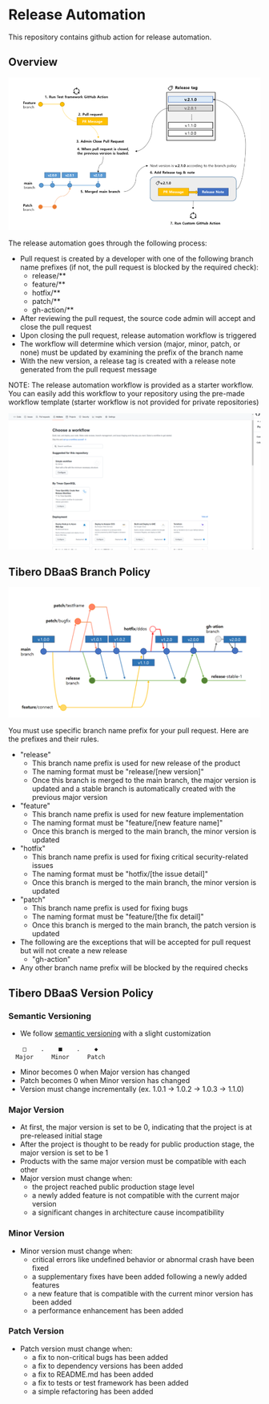 # Release Automation
This repository contains github action for release automation.

## Overview
<p align="center">
<img
    src="/overview.png"
    alt="Release Automation Overview"
    style="display: inline-block; margin: 0 auto"
/>
</p>

The release automation goes through the following process:
- Pull request is created by a developer with one of the following branch name prefixes (if not, the pull request is blocked by the required check):
    - release/**
    - feature/**
    - hotfix/**
    - patch/**
    - gh-action/**
- After reviewing the pull request, the source code admin will accept and close the pull request
- Upon closing the pull request, release automation workflow is triggered
- The workflow will determine which version (major, minor, patch, or none) must be updated by examining the prefix of the branch name
- With the new version, a release tag is created with a release note generated from the pull request message

NOTE: The release automation workflow is provided as a starter workflow. You can easily add this workflow to your repository using the pre-made workflow template (starter workflow is not provided for private repositories)

<p align="center">
<img
    src="/starter_workflow.png"
    alt="Starter Workflow"
    style="display: inline-block; margin: 0 auto"
/>
</p>

## Tibero DBaaS Branch Policy
<p align="center">
<img
    src="/branch_policy.png"
    alt="branch_policy"
    style="display: inline-block; margin: 0 auto"
/>
</p>

You must use specific branch name prefix for your pull request. Here are the prefixes and their rules.

- "release"
    - This branch name prefix is used for new release of the product
    - The naming format must be "release/\[new version\]"
    - Once this branch is merged to the main branch, the major version is updated and a stable branch is automatically created with the previous major version
- "feature"
    - This branch name prefix is used for new feature implementation
    - The naming format must be "feature/\[new feature name\]"
    - Once this branch is merged to the main branch, the minor version is updated
- "hotfix"
    - This branch name prefix is used for fixing critical security-related issues
    - The naming format must be "hotfix/\[the issue detail\]"
    - Once this branch is merged to the main branch, the minor version is updated
- "patch"
    - This branch name prefix is used for fixing bugs
    - The naming format must be "feature/\[the fix detail\]"
    - Once this branch is merged to the main branch, the patch version is updated
- The following are the exceptions that will be accepted for pull request but will not create a new release
    - "gh-action"
- Any other branch name prefix will be blocked by the required checks

## Tibero DBaaS Version Policy
### Semantic Versioning
- We follow [semantic versioning](https://semver.org/) with a slight customization
```
    □    .    ■    .    ◆
  Major     Minor     Patch
```
- Minor becomes 0 when Major version has changed
- Patch becomes 0 when Minor version has changed
- Version must change incrementally (ex. 1.0.1 -> 1.0.2 -> 1.0.3 -> 1.1.0)

### Major Version
- At first, the major version is set to be 0, indicating that the project is at pre-released initial stage
- After the project is thought to be ready for public production stage, the major version is set to be 1
- Products with the same major version must be compatible with each other
- Major version must change when: 
  - the project reached public production stage level
  - a newly added feature is not compatible with the current major version
  - a significant changes in architecture cause incompatibility

### Minor Version
- Minor version must change when:
  - critical errors like undefined behavior or abnormal crash have been fixed
  - a supplementary fixes have been added following a newly added features
  - a new feature that is compatible with the current minor version has been added
  - a performance enhancement has been added

### Patch Version
- Patch version must change when: 
  - a fix to non-critical bugs has been added
  - a fix to dependency versions has been added
  - a fix to README.md has been added
  - a fix to tests or test framework has been added
  - a simple refactoring has been added
